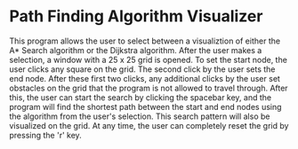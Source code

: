 # Path Finding Algorithm Visualizer
This program allows the user to select between a visualiztion of either the A* Search algorithm or the Dijkstra algorithm. After the user makes a selection, a window with a 25 x 25 grid is opened. To set the start node, the user clicks any square on the grid. The second click by the user sets the end node. After these first two clicks, any additional clicks by the user set obstacles on the grid that the program is not allowed to travel through. After this, the user can start the search by clicking the spacebar key, and the program will find the shortest path between the start and end nodes using the algorithm from the user's selection. This search pattern will also be visualized on the grid. At any time, the user can completely reset the grid by pressing the 'r' key.
